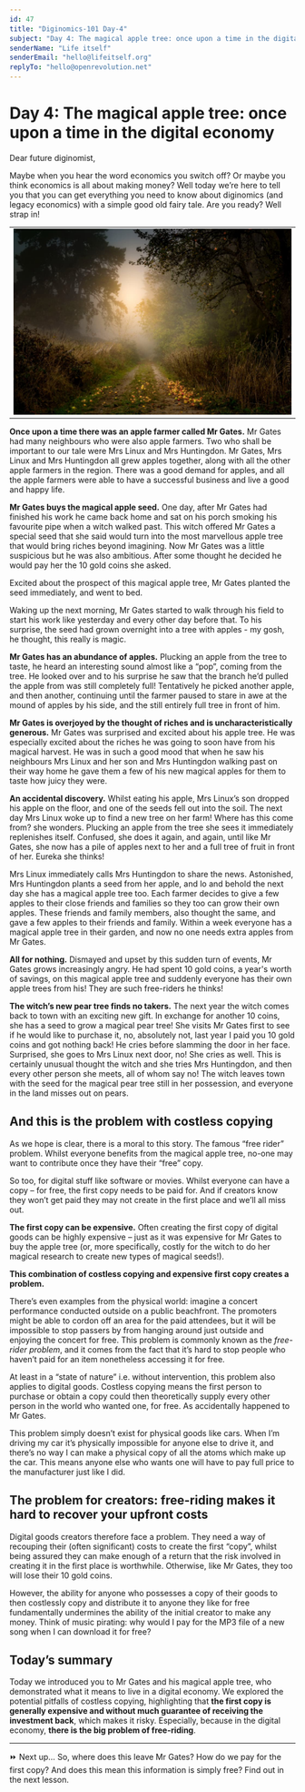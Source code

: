 ```yaml
---
id: 47
title: "Diginomics-101 Day-4"
subject: "Day 4: The magical apple tree: once upon a time in the digital economy"
senderName: "Life itself"
senderEmail: "hello@lifeitself.org"
replyTo: "hello@openrevolution.net"
---
```


# **Day 4: The magical apple tree: once upon a time in the digital economy**

Dear future diginomist,

Maybe when you hear the word economics you switch off? Or maybe you think economics is all about making money? Well today we’re here to tell you that you can get everything you need to know about diginomics (and legacy economics) with a simple good old fairy tale. Are you ready? Well strap in!

<table width="100%">
  <tr><td><img src="https://github.com/life-itself/diginomics/blob/main/brevo-assets/apple_trees.jpeg?raw=true" width="100%" /></td></tr>
</table>

**Once upon a time there was an apple farmer called Mr Gates.** Mr Gates had many neighbours who were also apple farmers. Two who shall be important to our tale were Mrs Linux and Mrs Huntingdon. Mr Gates, Mrs Linux and Mrs Huntingdon all grew apples together, along with all the other apple farmers in the region. There was a good demand for apples, and all the apple farmers were able to have a successful business and live a good and happy life.

**Mr Gates buys the magical apple seed.** One day, after Mr Gates had finished his work he came back home and sat on his porch smoking his favourite pipe when a witch walked past. This witch offered Mr Gates a special seed that she said would turn into the most marvellous apple tree that would bring riches beyond imagining. Now Mr Gates was a little suspicious but he was also ambitious. After some thought he decided he would pay her the 10 gold coins she asked. 

Excited about the prospect of this magical apple tree, Mr Gates planted the seed immediately, and went to bed.

Waking up the next morning, Mr Gates started to walk through his field to start his work like yesterday and every other day before that. To his surprise, the seed had grown overnight into a tree with apples - my gosh, he thought, this really is magic.

**Mr Gates has an abundance of apples.** Plucking an apple from the tree to taste, he heard an interesting sound almost like a “pop”, coming from the tree. He looked over and to his surprise he saw that the branch he’d pulled the apple from was still completely full! Tentatively he picked another apple, and then another, continuing until the farmer paused to stare in awe at the mound of apples by his side, and the still entirely full tree in front of him.

**Mr Gates is overjoyed by the thought of riches and is uncharacteristically generous.** Mr Gates was surprised and excited about his apple tree. He was especially excited about the riches he was going to soon have from his magical harvest. He was in such a good mood that when he saw his neighbours Mrs Linux and her son and Mrs Huntingdon walking past on their way home he gave them a few of his new magical apples for them to taste how juicy they were. 

**An accidental discovery.** Whilst eating his apple, Mrs Linux’s son dropped his apple on the floor, and one of the seeds fell out into the soil. The next day Mrs Linux woke up to find a new tree on her farm! Where has this come from? she wonders. Plucking an apple from the tree she sees it immediately replenishes itself. Confused, she does it again, and again, until like Mr Gates, she now has a pile of apples next to her and a full tree of fruit in front of her. Eureka she thinks!

Mrs Linux immediately calls Mrs Huntingdon to share the news. Astonished, Mrs Huntingdon plants a seed from her apple, and lo and behold the next day she has a magical apple tree too. Each farmer decides to give a few apples to their close friends and families so they too can grow their own apples. These friends and family members, also thought the same, and gave a few apples to their friends and family. Within a week everyone has a magical apple tree in their garden, and now no one needs extra apples from Mr Gates.

**All for nothing.** Dismayed and upset by this sudden turn of events, Mr Gates grows increasingly angry. He had spent 10 gold coins, a year's worth of savings, on this magical apple tree and suddenly everyone has their own apple trees from his! They are such free-riders he thinks!

**The witch’s new pear tree finds no takers.** The next year the witch comes back to town with an exciting new gift. In exchange for another 10 coins, she has a seed to grow a magical pear tree! She visits Mr Gates first to see if he would like to purchase it, no, absolutely not, last year I paid you 10 gold coins and got nothing back! He cries before slamming the door in her face. Surprised, she goes to Mrs Linux next door, no! She cries as well. This is certainly unusual thought the witch and she tries Mrs Huntingdon, and then every other person she meets, all of whom say no! The witch leaves town with the seed for the magical pear tree still in her possession, and everyone in the land misses out on pears. 


## And this is the problem with costless copying

As we hope is clear, there is a moral to this story. The famous “free rider” problem. Whilst everyone benefits from the magical apple tree, no-one may want to contribute once they have their “free” copy.

So too, for digital stuff like software or movies. Whilst everyone can have a copy – for free, the first copy needs to be paid for. And if creators know they won’t get paid they may not create in the first place and we’ll all miss out.

**The first copy can be expensive.** Often creating the first copy of digital goods can be highly expensive – just as it was expensive for Mr Gates to buy the apple tree (or, more specifically, costly for the witch to do her magical research to create new types of magical seeds!).

**This combination of costless copying and expensive first copy creates a problem.**

There’s even examples from the physical world: imagine a concert performance conducted outside on a public beachfront. The promoters might be able to cordon off an area for the paid attendees, but it will be impossible to stop passers by from hanging around just outside and enjoying the concert for free. This problem is commonly known as the _free-rider problem_, and it comes from the fact that it’s hard to stop people who haven’t paid for an item nonetheless accessing it for free.

At least in a “state of nature” i.e. without intervention, this problem also applies to digital goods. Costless copying means the first person to purchase or obtain a copy could then theoretically supply every other person in the world who wanted one, for free. As accidentally happened to Mr Gates.

This problem simply doesn’t exist for physical goods like cars. When I’m driving my car it’s physically impossible for anyone else to drive it, and there’s no way I can make a physical copy of all the atoms which make up the car. This means anyone else who wants one will have to pay full price to the manufacturer just like I did. 


## The problem for creators: free-riding makes it hard to recover your upfront costs

Digital goods creators therefore face a problem. They need a way of recouping their (often significant) costs to create the first “copy”, whilst being assured they can make enough of a return that the risk involved in creating it in the first place is worthwhile. Otherwise, like Mr Gates, they too will lose their 10 gold coins. 

However, the ability for anyone who possesses a copy of their goods to then costlessly copy and distribute it to anyone they like for free fundamentally undermines the ability of the initial creator to make any money. Think of music pirating: why would I pay for the MP3 file of a new song when I can download it for free? 


## Today’s summary 

Today we introduced you to Mr Gates and his magical apple tree, who demonstrated what it means to live in a digital economy. We explored the potential pitfalls of costless copying, highlighting that **the first copy is generally expensive and without much guarantee of receiving the investment back**, which makes it risky. Especially, because in the digital economy, **there is the big problem of free-riding**.

***

⏩ Next up… So, where does this leave Mr Gates? How do we pay for the first copy? And does this mean this information is simply free? Find out in the next lesson.

